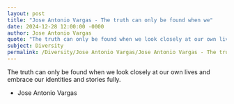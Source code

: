 ```yaml
---
layout: post
title: "Jose Antonio Vargas - The truth can only be found when we"
date: 2024-12-28 12:00:00 -0000
author: Jose Antonio Vargas
quote: "The truth can only be found when we look closely at our own lives and embrace our identities and stories fully."
subject: Diversity
permalink: /Diversity/Jose Antonio Vargas/Jose Antonio Vargas - The truth can only be found when we
---
```


The truth can only be found when we look closely at our own lives and embrace our identities and stories fully.

- Jose Antonio Vargas

